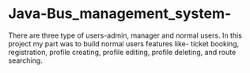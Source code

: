 # Java-Bus_management_system-
There are three type of users-admin, manager and normal users. In this project my part was to build normal users features like-    ticket booking, registration, profile creating, profile editing, profile deleting, and route searching.

